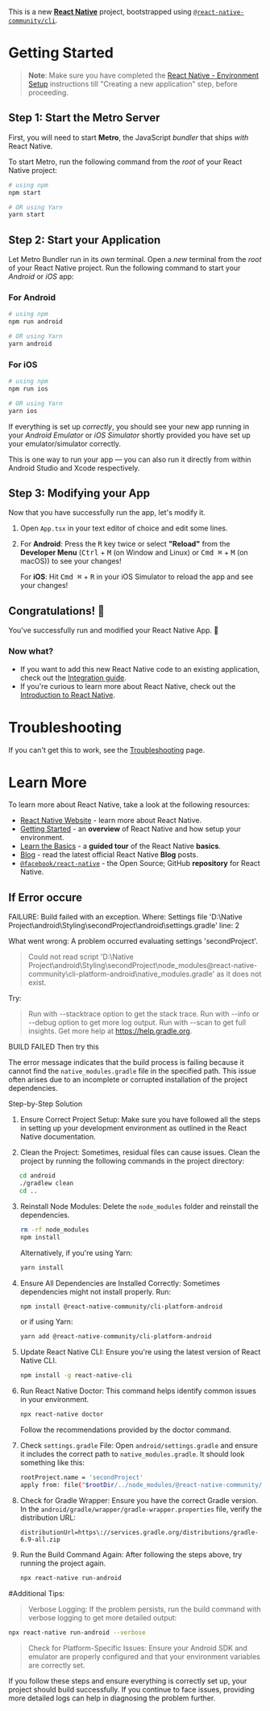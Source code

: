 This is a new [**React Native**](https://reactnative.dev) project, bootstrapped using [`@react-native-community/cli`](https://github.com/react-native-community/cli).

# Getting Started

>**Note**: Make sure you have completed the [React Native - Environment Setup](https://reactnative.dev/docs/environment-setup) instructions till "Creating a new application" step, before proceeding.

## Step 1: Start the Metro Server

First, you will need to start **Metro**, the JavaScript _bundler_ that ships _with_ React Native.

To start Metro, run the following command from the _root_ of your React Native project:

```bash
# using npm
npm start

# OR using Yarn
yarn start
```

## Step 2: Start your Application

Let Metro Bundler run in its _own_ terminal. Open a _new_ terminal from the _root_ of your React Native project. Run the following command to start your _Android_ or _iOS_ app:

### For Android

```bash
# using npm
npm run android

# OR using Yarn
yarn android
```

### For iOS

```bash
# using npm
npm run ios

# OR using Yarn
yarn ios
```

If everything is set up _correctly_, you should see your new app running in your _Android Emulator_ or _iOS Simulator_ shortly provided you have set up your emulator/simulator correctly.

This is one way to run your app — you can also run it directly from within Android Studio and Xcode respectively.

## Step 3: Modifying your App

Now that you have successfully run the app, let's modify it.

1. Open `App.tsx` in your text editor of choice and edit some lines.
2. For **Android**: Press the <kbd>R</kbd> key twice or select **"Reload"** from the **Developer Menu** (<kbd>Ctrl</kbd> + <kbd>M</kbd> (on Window and Linux) or <kbd>Cmd ⌘</kbd> + <kbd>M</kbd> (on macOS)) to see your changes!

   For **iOS**: Hit <kbd>Cmd ⌘</kbd> + <kbd>R</kbd> in your iOS Simulator to reload the app and see your changes!

## Congratulations! :tada:

You've successfully run and modified your React Native App. :partying_face:

### Now what?

- If you want to add this new React Native code to an existing application, check out the [Integration guide](https://reactnative.dev/docs/integration-with-existing-apps).
- If you're curious to learn more about React Native, check out the [Introduction to React Native](https://reactnative.dev/docs/getting-started).

# Troubleshooting

If you can't get this to work, see the [Troubleshooting](https://reactnative.dev/docs/troubleshooting) page.

# Learn More

To learn more about React Native, take a look at the following resources:

- [React Native Website](https://reactnative.dev) - learn more about React Native.
- [Getting Started](https://reactnative.dev/docs/environment-setup) - an **overview** of React Native and how setup your environment.
- [Learn the Basics](https://reactnative.dev/docs/getting-started) - a **guided tour** of the React Native **basics**.
- [Blog](https://reactnative.dev/blog) - read the latest official React Native **Blog** posts.
- [`@facebook/react-native`](https://github.com/facebook/react-native) - the Open Source; GitHub **repository** for React Native.

## If Error occure 
FAILURE: Build failed with an exception.
Where:
Settings file 'D:\Native Project\android\Styling\secondProject\android\settings.gradle' line: 2

What went wrong:
A problem occurred evaluating settings 'secondProject'.
> Could not read script 'D:\Native Project\android\Styling\secondProject\node_modules\@react-native-community\cli-platform-android\native_modules.gradle' as it does not exist.

Try:
> Run with --stacktrace option to get the stack trace.
> Run with --info or --debug option to get more log output.
> Run with --scan to get full insights.
> Get more help at https://help.gradle.org.

BUILD FAILED
Then try this

The error message indicates that the build process is failing because it cannot find the `native_modules.gradle` file in the specified path. This issue often arises due to an incomplete or corrupted installation of the project dependencies.

Step-by-Step Solution
1. Ensure Correct Project Setup:
   Make sure you have followed all the steps in setting up your development environment as outlined in the React Native documentation.

2. Clean the Project:
   Sometimes, residual files can cause issues. Clean the project by running the following commands in the project directory:

```sh
   cd android
   ./gradlew clean
   cd ..
```
3. Reinstall Node Modules:
   Delete the `node_modules` folder and reinstall the dependencies.
   
   ```sh
   rm -rf node_modules
   npm install
   ```
   Alternatively, if you're using Yarn:
   ```sh
   yarn install
   ```
4. Ensure All Dependencies are Installed Correctly:
   Sometimes dependencies might not install properly. Run:
   ```sh
   npm install @react-native-community/cli-platform-android
   ```
   or if using Yarn:
   ```sh
   yarn add @react-native-community/cli-platform-android
   ```
5. Update React Native CLI:
   Ensure you're using the latest version of React Native CLI.
   ```sh
   npm install -g react-native-cli
   ```
6. Run React Native Doctor:
   This command helps identify common issues in your environment.
   ```sh
   npx react-native doctor
   ```
   Follow the recommendations provided by the doctor command.
7. Check `settings.gradle` File:
   Open `android/settings.gradle` and ensure it includes the correct path to `native_modules.gradle`. It should look something like this:
   ```sh
   rootProject.name = 'secondProject'
   apply from: file("$rootDir/../node_modules/@react-native-community/cli-platform-android/native_modules.gradle") // This should match your file structure
   ```
8. Check for Gradle Wrapper:
   Ensure you have the correct Gradle version. In the `android/gradle/wrapper/gradle-wrapper.properties` file, verify the distribution URL:
   ```properties
   distributionUrl=https\://services.gradle.org/distributions/gradle-6.9-all.zip
   ```
9. Run the Build Command Again:
   After following the steps above, try running the project again.
   ```sh
   npx react-native run-android
   ```
#Additional Tips:
   >Verbose Logging: If the problem persists, run the build command with verbose logging to get more detailed output:
   ```sh
   npx react-native run-android --verbose
   ```
   >Check for Platform-Specific Issues: Ensure your Android SDK and emulator are properly configured and that your environment variables are correctly set.

If you follow these steps and ensure everything is correctly set up, your project should build successfully. If you continue to face issues, providing more detailed logs can help in diagnosing the problem further.
